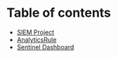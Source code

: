 # Table of contents

* [SIEM Project](README.md)
* [AnalyticsRule](analyticsrule.md)
* [Sentinel Dashboard ](sentinel-dashboard.md)
